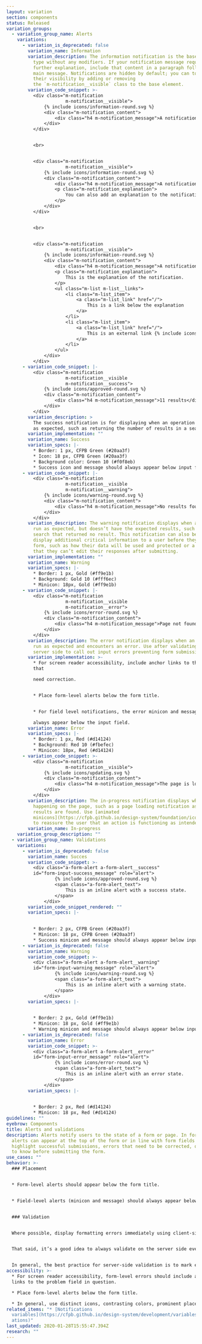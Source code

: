 ```yaml
---
layout: variation
section: components
status: Released
variation_groups:
  - variation_group_name: Alerts
    variations:
      - variation_is_deprecated: false
        variation_name: Information
        variation_description: The information notification is the base notification
          type without any modifiers. If your notification message requires
          further explanation, include that content in a paragraph following the
          main message. Notifications are hidden by default; you can toggle
          their visibility by adding or removing
          the `m-notification__visible` class to the base element.
        variation_code_snippet: >-
          <div class="m-notification
                      m-notification__visible">
              {% include icons/information-round.svg %}
              <div class="m-notification_content">
                  <div class="h4 m-notification_message">A notification</div>
              </div>
          </div>


          <br>


          <div class="m-notification
                      m-notification__visible">
              {% include icons/information-round.svg %}
              <div class="m-notification_content">
                  <div class="h4 m-notification_message">A notification</div>
                  <p class="m-notification_explanation">
                      You can also add an explanation to the notification.
                  </p>
              </div>
          </div>


          <br>


          <div class="m-notification
                      m-notification__visible">
              {% include icons/information-round.svg %}
              <div class="m-notification_content">
                  <div class="h4 m-notification_message">A notification</div>
                  <p class="m-notification_explanation">
                      This is the explanation of the notification.
                  </p>
                  <ul class="m-list m-list__links">
                      <li class="m-list_item">
                          <a class="m-list_link" href="/">
                              This is a link below the explanation
                          </a>
                      </li>
                      <li class="m-list_item">
                          <a class="m-list_link" href="/">
                              This is an external link {% include icons/external-link.svg %}
                          </a>
                      </li>
                  </ul>
              </div>
          </div>
      - variation_code_snippet: |-
          <div class="m-notification
                      m-notification__visible
                      m-notification__success">
              {% include icons/approved-round.svg %}
              <div class="m-notification_content">
                  <div class="h4 m-notification_message">11 results</div>
              </div>
          </div>
        variation_description: >
          The success notification is for displaying when an operation has run
          as expected, such as returning the number of results in a search.
        variation_implementation: ""
        variation_name: Success
        variation_specs: |-
          * Border: 1 px, CFPB Green (#20aa3f)
          * Icon: 18 px, CFPB Green (#20aa3f)
          * Background color: Green 10 (#f0f8eb)
          * Success icon and message should always appear below input field.
      - variation_code_snippet: |-
          <div class="m-notification
                      m-notification__visible
                      m-notification__warning">
              {% include icons/warning-round.svg %}
              <div class="m-notification_content">
                  <div class="h4 m-notification_message">No results found.</div>
              </div>
          </div>
        variation_description: The warning notification displays when an operation has
          run as expected, but doesn’t have the expected results, such as a
          search that returned no result. This notification can also be used to
          display additional critical information to a user before they submit a
          form, such as how their data will be used and protected or a reminder
          that they can’t edit their responses after submitting.
        variation_implementation: ""
        variation_name: Warning
        variation_specs: |-
          * Border: 1 px, Gold (#ff9e1b)
          * Background: Gold 10 (#fff6ec)
          * Minicon: 18px, Gold (#ff9e1b)
      - variation_code_snippet: |-
          <div class="m-notification
                      m-notification__visible
                      m-notification__error">
              {% include icons/error-round.svg %}
              <div class="m-notification_content">
                  <div class="h4 m-notification_message">Page not found.</div>
              </div>
          </div>
        variation_description: The error notification displays when an operation has not
          run as expected and encounters an error. Use after validating on the
          server side to call out input errors preventing form submission.
        variation_implementation: >-
          * For screen reader accessibility, include anchor links to the fields
          that

          need correction.


          * Place form-level alerts below the form title.


          * For field level notifications, the error minicon and message should

          always appear below the input field.
        variation_name: Error
        variation_specs: |-
          * Border: 1 px, Red (#d14124)
          * Background: Red 10 (#fbefec)
          * Minicon: 18px, Red (#d14124)
      - variation_code_snippet: >-
          <div class="m-notification
                      m-notification__visible">
              {% include icons/updating.svg %}
              <div class="m-notification_content">
                  <div class="h4 m-notification_message">The page is loading…</div>
              </div>
          </div>
        variation_description: The in-progress notification displays when something is
          happening on the page, such as a page loading notification as search
          results are found. Use [animated
          minicons](https://cfpb.github.io/design-system/foundation/iconography)
          to reassure the user that an action is functioning as intended.
        variation_name: In-progress
    variation_group_description: ""
  - variation_group_name: Validations
    variations:
      - variation_is_deprecated: false
        variation_name: Succes
        variation_code_snippet: >-
          <div class="a-form-alert a-form-alert__success"
          id="form-input-success_message" role="alert">
                  {% include icons/approved-round.svg %}
                  <span class="a-form-alert_text">
                      This is an inline alert with a success state.
                  </span>
              </div>
        variation_code_snippet_rendered: ""
        variation_specs: |-
          

          * Border: 2 px, CFPB Green (#20aa3f)
          * Minicon: 18 px, CFPB Green (#20aa3f)
          * Success minicon and message should always appear below input field
      - variation_is_deprecated: false
        variation_name: Warning
        variation_code_snippet: >-
          <div class="a-form-alert a-form-alert__warning"
          id="form-input-warning_message" role="alert">
                  {% include icons/warning-round.svg %}
                  <span class="a-form-alert_text">
                      This is an inline alert with a warning state.
                  </span>
              </div>
        variation_specs: |-
          

          * Border: 2 px, Gold (#ff9e1b)
          * Minicon: 18 px, Gold (#ff9e1b)
          * Warning minicon and message should always appear below input field
      - variation_is_deprecated: false
        variation_name: Error
        variation_code_snippet: >-
          <div class="a-form-alert a-form-alert__error"
          id="form-input-error_message" role="alert">
                  {% include icons/error-round.svg %}
                  <span class="a-form-alert_text">
                      This is an inline alert with an error state.
                  </span>
              </div>
        variation_specs: |-
          

          * Border: 2 px, Red (#d14124)
          * Minicon: 18 px, Red (#d14124)
guidelines: ""
eyebrow: Components
title: Alerts and validations
description: Alerts notify users to the state of a form or page. In forms,
  alerts can appear at the top of the form or in line with form fields and can
  highlight successful submissions, errors that need to be corrected, or details
  to know before submitting the form.
use_cases: ""
behavior: >-
  ### Placement


  * Form-level alerts should appear below the form title.


  * Field-level alerts (minicon and message) should always appear below the input field.


  ### Validation


  Where possible, display formatting errors immediately using client-side validation so the user doesn’t have to wait until submitting to see what went wrong (this is especially frustrating if the information the user enters the first time around is not cached on submit and they have to fill out all the fields again from scratch). If letters are entered in a date field, if an email address is missing the “@” sign, let the user know right away by showing a field-level error on blur.


  That said, it’s a good idea to always validate on the server side even if you use client-side validation for formatting checks. That’s because JavaScript validation may not work on all clients; JavaScript errors could occur no matter the client; and JS validation can easily be bypassed, which raises security concerns.


  In general, the best practice for server-side validation is to mark errors with both form-level and field-level errors.
accessibility: >-
  * For screen reader accessibility, form-level errors should include anchor
  links to the problem field in question.

  * Place form-level alerts below the form title.

  * In general, use distinct icons, contrasting colors, prominent placement, and text to indicate errors. Don’t rely on just one method, as users can have many different accessibility needs (color blind users, visually impaired users, users with motor control issues, etc.).
related_items: "* [Notifications
  variables](https://cfpb.github.io/design-system/development/variables#notific\
  ations)"
last_updated: 2020-01-28T15:55:47.394Z
research: ""
---
```

